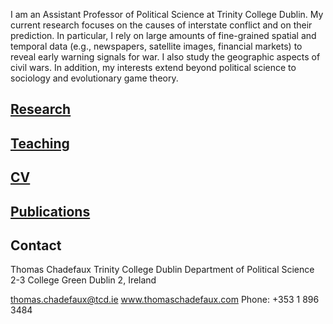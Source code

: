 I am an Assistant Professor of Political Science at Trinity College Dublin. My current research focuses on the causes of interstate conflict and on their prediction. In particular, I rely on large amounts of fine-grained spatial and temporal data (e.g., newspapers, satellite images, financial markets) to reveal early warning signals for war. I also study the geographic aspects of civil wars. In addition, my interests extend beyond political science to sociology and evolutionary game theory.



## [Research](research.html)

## [Teaching](teaching.html)

## [CV](CV.pdf)

## [Publications](publications.html)

## Contact

Thomas Chadefaux
Trinity College Dublin
Department of Political Science
2-3 College Green
Dublin 2, Ireland

thomas.chadefaux@tcd.ie
www.thomaschadefaux.com
Phone: +353 1 896 3484
